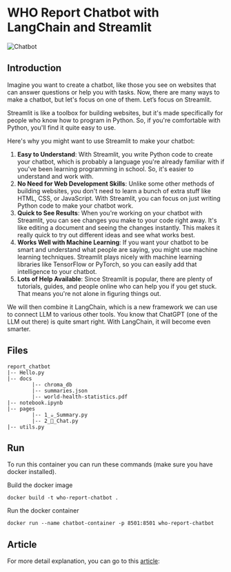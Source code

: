 # WHO Report Chatbot with LangChain and Streamlit

![Chatbot]("media/chatbot.gif")

## Introduction

Imagine you want to create a chatbot, like those you see on websites that can answer questions or help you with tasks. Now, there are many ways to make a chatbot, but let's focus on one of them. Let’s focus on Streamlit.

Streamlit is like a toolbox for building websites, but it's made specifically for people who know how to program in Python. So, if you're comfortable with Python, you'll find it quite easy to use.

Here's why you might want to use Streamlit to make your chatbot:

1. **Easy to Understand**: With Streamlit, you write Python code to create your chatbot, which is probably a language you're already familiar with if you've been learning programming in school. So, it's easier to understand and work with.
2. **No Need for Web Development Skills**: Unlike some other methods of building websites, you don't need to learn a bunch of extra stuff like HTML, CSS, or JavaScript. With Streamlit, you can focus on just writing Python code to make your chatbot work.
3. **Quick to See Results**: When you're working on your chatbot with Streamlit, you can see changes you make to your code right away. It's like editing a document and seeing the changes instantly. This makes it really quick to try out different ideas and see what works best.
4. **Works Well with Machine Learning**: If you want your chatbot to be smart and understand what people are saying, you might use machine learning techniques. Streamlit plays nicely with machine learning libraries like TensorFlow or PyTorch, so you can easily add that intelligence to your chatbot.
5. **Lots of Help Available**: Since Streamlit is popular, there are plenty of tutorials, guides, and people online who can help you if you get stuck. That means you're not alone in figuring things out.

We will then combine it LangChain, which is a new framework we can use to connect LLM to various other tools. You know that ChatGPT (one of the LLM out there) is quite smart right. With LangChain, it will become even smarter.

## Files

```{}
report_chatbot
|-- Hello.py
|-- docs
		|-- chroma_db
		|-- summaries.json
		|-- world-health-statistics.pdf
|-- notebook.ipynb
|-- pages
		|-- 1_☕_Summary.py
		|-- 2_🎡_Chat.py
|-- utils.py
```

## Run

To run this container you can run these commands (make sure you have docker installed).

Build the docker image

```{}
docker build -t who-report-chatbot .
```

Run the docker container

```{}
docker run --name chatbot-container -p 8501:8501 who-report-chatbot
```

## Article

For more detail explanation, you can go to this [article](https://idoali.medium.com/building-a-report-chatbot-using-langchain-and-streamlit-7fc444487596): 

